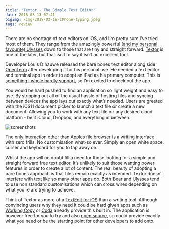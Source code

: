 ```yaml
---
title: "Textor - The Simple Text Editor"
date: 2018-03-13 07:41
bigimg: /img/2018-03-18-iPhone-typing.jpeg
tags: review
---
```

There are no shortage of text editors on iOS, and I’m pretty sure I’ve tried most of them. They range from the amazingly powerful [(and my personal favourite) Ulysses](https://gr36.com/2017-08-02-bear-and-ulysses/) down to those that are tiny and straight forward. [Textor](https://itunes.apple.com/gb/app/textor/id1330406995?&at=1000ltj4) is one of the later, but that isn’t to say it isn’t an excellent tool.

Developer Louis D'hauwe released the bare bones text editor along side [OpenTerm](https://itunes.apple.com/gb/app/openterm/id1323205755?mt=8&at=100ltj4) after developing it for his personal use. He needed a text editor and terminal app in order to adopt an iPad as his primary computer. This is [something I whole hardly support](https://gr36.com/2017-02-19-one-year-ipad-computer/), so I’m excited to check out the app.

You would be hard pushed to find an application so light weight and easy to use. By stripping out all of the usual hassle of hosting files and syncing between devices the app lays out exactly what’s needed. Users are greeted with the iOS11 document picker to launch a text file or create a new document. Allowing you to work with any text file on any desired cloud platform - be it iCloud, Dropbox, and everything in between.

![screenshots](https://gr36.com/img/2018-03-12-texator-screenshots.png)

The only interaction other than Apples file browser is a writing interface with zero frills. No customisation what-so ever. Simply an open white space, curser and keyboard for you to tap away on.

Whilst the app will no doubt fill a need for those looking for a simple and straight forward free text editor. It’s unlikely to suit those wanting power features in order to create a lot of content. The real beauty of adopting a bare bones approach is that files remain exactly as intended. Textor doesn’t interfere with text like so many other apps do. Both Bear and Ulysses tend to use non standard customisations which can cross wires depending on what you’re are trying to achieve.

Think of Textor as more of a [TextEdit for iOS](https://twitter.com/louisdhauwe/status/972879397664501760?s=21) than a writing tool. Although convincing users why they need it could be hard given apps such as [Working Copy](https://itunes.apple.com/gb/app/working-copy/id896694807?&at=100ltj4) or [Coda](https://itunes.apple.com/gb/app/coda/id500906297?&at=1000ltj4) already provide this built in. The application is however free for you to try and also [open source](https://github.com/louisdh/textor), so could provide exactly what you need or be the starting point for other developers to add onto.
